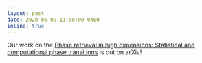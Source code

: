 ```yaml
---
layout: post
date: 2020-06-09 11:00:00-0400
inline: true
---
```


Our work on the [Phase retrieval in high dimensions: Statistical and computational phase transitions](https://arxiv.org/abs/2006.05228) is out on arXiv!
